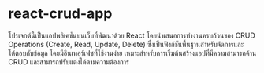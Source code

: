 # react-crud-app
โปรเจกต์นี้เป็นแอปพลิเคชันบนเว็บที่พัฒนาด้วย React โดยนำเสนอการทำงานครบถ้วนของ CRUD Operations (Create, Read, Update, Delete) ซึ่งเป็นฟังก์ชันพื้นฐานสำหรับจัดการและโต้ตอบกับข้อมูล โดยมีอินเทอร์เฟซที่ใช้งานง่าย เหมาะสำหรับการเริ่มต้นสร้างแอปที่มีความสามารถด้าน CRUD และสามารถปรับแต่งได้ตามความต้องการ

